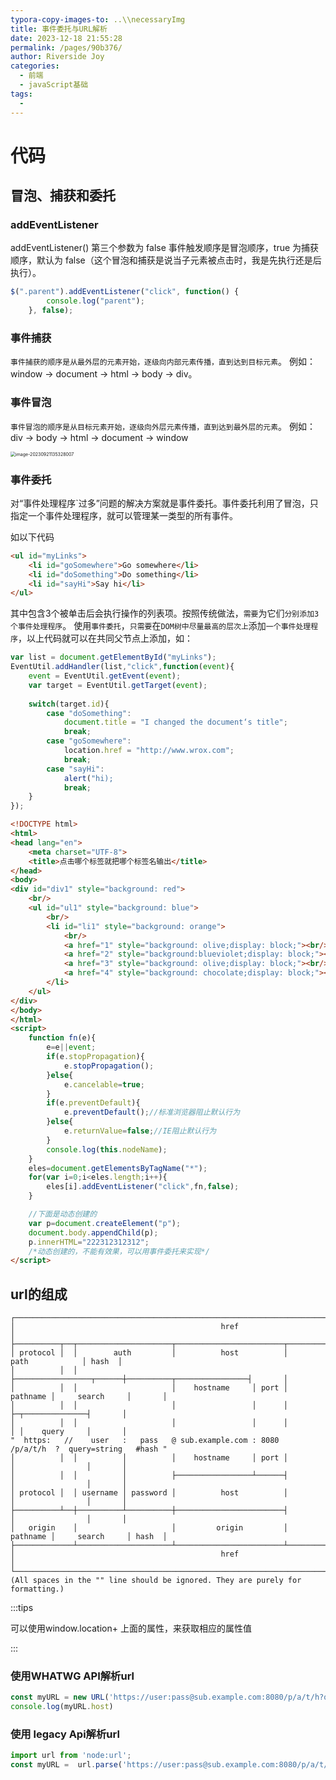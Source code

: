 ```yaml
---
typora-copy-images-to: ..\\necessaryImg
title: 事件委托与URL解析
date: 2023-12-18 21:55:28
permalink: /pages/90b376/
author: Riverside Joy
categories: 
  - 前端
  - javaScript基础
tags: 
  - 
---
```


# 代码

## 冒泡、捕获和委托

### addEventListener

addEventListener() 第三个参数为 false 事件触发顺序是冒泡顺序，true 为捕获顺序，默认为 false（这个冒泡和捕获是说当子元素被点击时，我是先执行还是后执行）。

```js
$(".parent").addEventListener("click", function() {
        console.log("parent");
    }, false);
```



### **事件捕获**

`事件捕获的顺序是从最外层的元素开始，逐级向内部元素传播，直到达到目标元素`。
例如：window -> document -> html -> body -> div。

### 事件冒泡

`事件冒泡的顺序是从目标元素开始，逐级向外层元素传播，直到达到最外层的元素`。
例如：div -> body -> html -> document -> window

<img src="F:\!前端笔记\necessaryImg\image-20230921135328007.png" alt="image-20230921135328007" style="zoom: 50%;" />

### 事件委托

对“事件处理程序`过多”问题的解决方案就是事件委托。事件委托利用了冒泡，只指定一个事件处理程序，就可以管理某一类型的所有事件。

如以下代码

```html
<ul id="myLinks">
	<li id="goSomewhere">Go somewhere</li>
	<li id="doSomething">Do something</li>
	<li id="sayHi">Say hi</li>
</ul>
```

其中包含3个被单击后会执行操作的列表项。按照传统做法，`需要`为它们`分别添加3个事件处理程序`。
使用`事件委托`，`只需要`在`DOM树中尽量最高的层次上`添加`一个事件处理程序`，以上代码就可以在共同父节点上添加，如：

```js
var list = document.getElementById("myLinks");
EventUtil.addHandler(list,"click",function(event){
	event = EventUtil.getEvent(event);
	var target = EventUtil.getTarget(event);
	
	switch(target.id){
		case "doSomething":
			document.title = "I changed the document‘s title";
			break;
		case "goSomewhere":
			location.href = "http://www.wrox.com";
			break;
		case "sayHi":
			alert("hi);
			break;
	}
});
```



```html
<!DOCTYPE html>
<html>
<head lang="en">
    <meta charset="UTF-8">
    <title>点击哪个标签就把哪个标签名输出</title>
</head>
<body>
<div id="div1" style="background: red">
    <br/>
    <ul id="ul1" style="background: blue">
        <br/>
        <li id="li1" style="background: orange">
            <br/>
            <a href="1" style="background: olive;display: block;"><br/>1</a>
            <a href="2" style="background:blueviolet;display: block;"><br/>2</a>
            <a href="3" style="background: olive;display: block;"><br/>3</a>
            <a href="4" style="background: chocolate;display: block;"><br/>4</a>
        </li>
    </ul>
</div>
</body>
</html>
<script>
    function fn(e){
        e=e||event;
        if(e.stopPropagation){
            e.stopPropagation();
        }else{
            e.cancelable=true;
        }
        if(e.preventDefault){
            e.preventDefault();//标准浏览器阻止默认行为
        }else{
            e.returnValue=false;//IE阻止默认行为
        }
        console.log(this.nodeName);
    }
    eles=document.getElementsByTagName("*");
    for(var i=0;i<eles.length;i++){
        eles[i].addEventListener("click",fn,false);
    }

    //下面是动态创建的
    var p=document.createElement("p");
    document.body.appendChild(p);
    p.innerHTML="222312312312";
    /*动态创建的，不能有效果，可以用事件委托来实现*/
</script>
```

## url的组成

```
┌────────────────────────────────────────────────────────────────────────────────────────────────┐
│                                              href                                              │
├──────────┬──┬─────────────────────┬────────────────────────┬───────────────────────────┬───────┤
│ protocol │  │        auth         │          host          │           path            │ hash  │
│          │  │                     ├─────────────────┬──────┼──────────┬────────────────┤       │
│          │  │                     │    hostname     │ port │ pathname │     search     │       │
│          │  │                     │                 │      │          ├─┬──────────────┤       │
│          │  │                     │                 │      │          │ │    query     │       │
"  https:   //    user   :   pass   @ sub.example.com : 8080   /p/a/t/h  ?  query=string   #hash "
│          │  │          │          │    hostname     │ port │          │                │       │
│          │  │          │          ├─────────────────┴──────┤          │                │       │
│ protocol │  │ username │ password │          host          │          │                │       │
├──────────┴──┼──────────┴──────────┼────────────────────────┤          │                │       │
│   origin    │                     │         origin         │ pathname │     search     │ hash  │
├─────────────┴─────────────────────┴────────────────────────┴──────────┴────────────────┴───────┤
│                                              href                                              │
└────────────────────────────────────────────────────────────────────────────────────────────────┘
(All spaces in the "" line should be ignored. They are purely for formatting.) 
```

:::tips

可以使用window.location+ 上面的属性，来获取相应的属性值

:::

### 使用WHATWG API解析url

```js
const myURL = new URL('https://user:pass@sub.example.com:8080/p/a/t/h?query=string#hash'); 
console.log(myURL.host)
```

### 使用 legacy Api解析url

```js
import url from 'node:url';
const myURL =  url.parse('https://user:pass@sub.example.com:8080/p/a/t/h?query=string#hash');
```





















